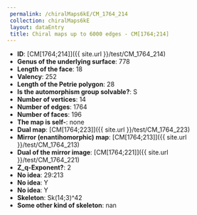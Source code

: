 ```yaml
--- 
 permalink: /chiralMaps6kE/CM_1764_214 
 collection: chiralMaps6kE
 layout: dataEntry
 title: Chiral maps up to 6000 edges - CM[1764;214]
---
```


- **ID**: [CM[1764;214]]({{ site.url }}/test/CM_1764_214)
- **Genus of the underlying surface**: 778
- **Length of the face**: 18
- **Valency**: 252
- **Length of the Petrie polygon**: 28
- **Is the automorphism group solvable?**: S
- **Number of vertices**: 14
- **Number of edges**: 1764
- **Number of faces**: 196
- **The map is self-**: none
- **Dual map**: [CM[1764;223]]({{ site.url }}/test/CM_1764_223)
- **Mirror (enantihomorphic) map**: [CM[1764;213]]({{ site.url }}/test/CM_1764_213)
- **Dual of the mirror image**: [CM[1764;221]]({{ site.url }}/test/CM_1764_221)
- **Z_q-Exponent?**: 2
- **No idea**:  29:213
- **No idea**: Y
- **No idea**: Y
- **Skeleton**: Sk(14;3)^42
- **Some other kind of skeleton**: nan
